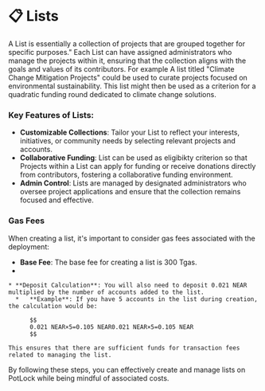 # 📋 Lists

A List is essentially a collection of projects that are grouped together for specific purposes." Each List can have assigned administrators who manage the projects within it, ensuring that the collection aligns with the goals and values of its contributors. For example A list titled "Climate Change Mitigation Projects" could be used to curate projects focused on environmental sustainability. This list might then be used as a criterion for a quadratic funding round dedicated to climate change solutions.

### Key Features of Lists:

* **Customizable Collections**: Tailor your List to reflect your interests, initiatives, or community needs by selecting relevant projects and accounts.
* **Collaborative Funding**: List can be used as eligibikty criterion so that Projects within a List can apply for funding or receive donations directly from contributors, fostering a collaborative funding environment.
* **Admin Control**: Lists are managed by designated administrators who oversee project applications and ensure that the collection remains focused and effective.

### Gas Fees

When creating a list, it's important to consider gas fees associated with the deployment:

* **Base Fee**: The base fee for creating a list is 300 Tgas.
*

    * **Deposit Calculation**: You will also need to deposit 0.021 NEAR multiplied by the number of accounts added to the list.
      *   **Example**: If you have 5 accounts in the list during creation, the calculation would be:

          $$
          0.021 NEAR×5=0.105 NEAR0.021 NEAR×5=0.105 NEAR
          $$

    This ensures that there are sufficient funds for transaction fees related to managing the list.

By following these steps, you can effectively create and manage lists on PotLock while being mindful of associated costs.&#x20;
